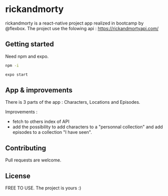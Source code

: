 # rickandmorty

rickandmorty is a react-native project app realized in bootcamp by @flexbox. The project use the folowing api : https://rickandmortyapi.com/

## Getting started

Need npm and expo.

```bash
npm -i
```
```bash
expo start
```

## App & improvements

There is 3 parts of the app : Characters, Locations and Episodes.

Improvements : 

- fetch to others index of API
- add the possibility to add characters to a "personnal collection" and add episodes to a collection "I have seen".

## Contributing
Pull requests are welcome.

## License
FREE TO USE. The project is yours :)
